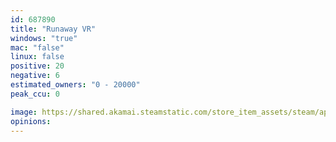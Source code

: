 ```yaml
---
id: 687890
title: "Runaway VR"
windows: "true"
mac: "false"
linux: false
positive: 20
negative: 6
estimated_owners: "0 - 20000"
peak_ccu: 0

image: https://shared.akamai.steamstatic.com/store_item_assets/steam/apps/687890/header.jpg?t=1710249448
opinions:
---
```

